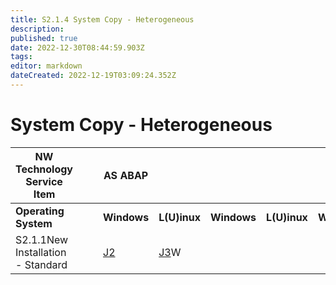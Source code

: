 ```yaml
---
title: S2.1.4 System Copy - Heterogeneous	
description: 
published: true
date: 2022-12-30T08:44:59.903Z
tags: 
editor: markdown
dateCreated: 2022-12-19T03:09:24.352Z
---
```


# System Copy - Heterogeneous	
|NW Technology Service Item|||AS ABAP||||||
|---------|---------|---------|---------|---------|---------|---------|---------|---------|
| **Operating System** |||**Windows** |**L(U)inux** | **Windows** | **L(U)inux** | **Windows** | **Linux** | 
| S2.1.1New Installation - Standard||| [J2](/home/S2_SAP_NetWeaver_Skills/System_Copy_Heterogeneous/J2)| [J3](/home/S2_SAP_NetWeaver_Skills/System_Copy_Heterogeneous/J3)W|| |  | |
